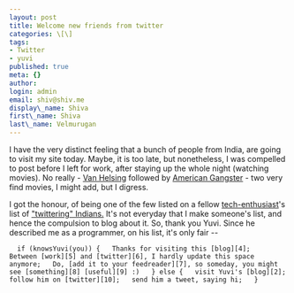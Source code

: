 ```yaml
---
layout: post
title: Welcome new friends from twitter
categories: \[\]
tags:
- Twitter
- yuvi
published: true
meta: {}
author:
login: admin
email: shiv@shiv.me
display\_name: Shiva
first\_name: Shiva
last\_name: Velmurugan
---
```


I have the very distinct feeling that a bunch of people from India, are going to visit my site today. Maybe, it is too late, but nonetheless, I was compelled to post before I left for work, after staying up the whole night (watching movies). No really - [Van Helsing][0] followed by [American Gangster][1] - two very find movies, I might add, but I digress.

I got the honour, of being one of the few listed on a fellow [tech-enthusiast][2]'s list of ["twittering" Indians.][3] It's not everyday that I make someone's list, and hence the compulsion to blog about it. So, thank you Yuvi. Since he described me as a programmer, on his list, it's only fair --

`  
if (knowsYuvi(you)) {  
Thanks for visiting this [blog][4];  
Between [work][5] and [twitter][6], I hardly update this space anymore;  
Do, [add it to your feedreader][7], so someday, you might see [something][8] [useful][9] :)  
} else {  
visit Yuvi's [blog][2];  
follow him on [twitter][10];  
send him a tweet, saying hi;  
}  
`


[0]: http://www.imdb.com/title/tt0338526/
[1]: http://www.imdb.com/title/tt0765429/
[2]: http://blog.yuvisense.net/
[3]: http://blog.yuvisense.net/indians-on-twitter/
[4]: http://shvelmur.com
[5]: http://redback.com
[6]: http://twitter.com/shvelmur
[7]: http://shvelmur.com/feed/
[8]: http://shvelmur.com/2008/01/16/ipod-touch-downgrade-from-113-to-111/
[9]: http://shvelmur.com/2007/10/09/sting-by-a-bee/
[10]: http://twitter.com/yuvipanda